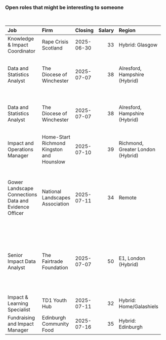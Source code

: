 
<!-- README.md is generated from README.Rmd. Please edit that file -->

### Open roles that might be interesting to someone

<br/>

<table>
<thead>
<tr>
<th style="text-align:left;">
Job
</th>
<th style="text-align:left;">
Firm
</th>
<th style="text-align:left;">
Closing
</th>
<th style="text-align:right;">
Salary
</th>
<th style="text-align:left;">
Region
</th>
<th style="text-align:left;">
Contract
</th>
</tr>
</thead>
<tbody>
<tr>
<td style="text-align:left;">
Knowledge & Impact Coordinator
</td>
<td style="text-align:left;">
Rape Crisis Scotland
</td>
<td style="text-align:left;">
2025-06-30
</td>
<td style="text-align:right;">
33
</td>
<td style="text-align:left;">
Hybrid: Glasgow
</td>
<td style="text-align:left;">
Part time
</td>
</tr>
<tr>
<td style="text-align:left;">
Data and Statistics Analyst
</td>
<td style="text-align:left;">
The Diocese of Winchester
</td>
<td style="text-align:left;">
2025-07-07
</td>
<td style="text-align:right;">
38
</td>
<td style="text-align:left;">
Alresford, Hampshire (Hybrid)
</td>
<td style="text-align:left;">
Permanent, Part-time (21 hours per week/3 days per week)
</td>
</tr>
<tr>
<td style="text-align:left;">
Data and Statistics Analyst
</td>
<td style="text-align:left;">
The Diocese of Winchester
</td>
<td style="text-align:left;">
2025-07-07
</td>
<td style="text-align:right;">
38
</td>
<td style="text-align:left;">
Alresford, Hampshire (Hybrid)
</td>
<td style="text-align:left;">
Permanent, Part-time (21 hours per week/3 days per week)
</td>
</tr>
<tr>
<td style="text-align:left;">
Impact and Operations Manager
</td>
<td style="text-align:left;">
Home-Start Richmond Kingston and Hounslow
</td>
<td style="text-align:left;">
2025-07-10
</td>
<td style="text-align:right;">
39
</td>
<td style="text-align:left;">
Richmond, Greater London (Hybrid)
</td>
<td style="text-align:left;">
Permanent, Part-time (21-28 hours per week)
</td>
</tr>
<tr>
<td style="text-align:left;">
Gower Landscape Connections Data and Evidence Officer
</td>
<td style="text-align:left;">
National Landscapes Association
</td>
<td style="text-align:left;">
2025-07-11
</td>
<td style="text-align:right;">
34
</td>
<td style="text-align:left;">
Remote
</td>
<td style="text-align:left;">
Contract (16 months, with the potential for extension or for the role to
become permanent.), Full-time or part-time
</td>
</tr>
<tr>
<td style="text-align:left;">
Senior Impact Data Analyst
</td>
<td style="text-align:left;">
The Fairtrade Foundation
</td>
<td style="text-align:left;">
2025-07-07
</td>
<td style="text-align:right;">
50
</td>
<td style="text-align:left;">
E1, London (Hybrid)
</td>
<td style="text-align:left;">
Temporary (12 months FTC ), Full-time or part-time (35 or Part time
available 0.8 FTE minimum)
</td>
</tr>
<tr>
<td style="text-align:left;">
Impact & Learning Specialist
</td>
<td style="text-align:left;">
TD1 Youth Hub
</td>
<td style="text-align:left;">
2025-07-11
</td>
<td style="text-align:right;">
32
</td>
<td style="text-align:left;">
Hybrid: Home/Galashiels
</td>
<td style="text-align:left;">
Part time
</td>
</tr>
<tr>
<td style="text-align:left;">
Fundraising and Impact Manager
</td>
<td style="text-align:left;">
Edinburgh Community Food
</td>
<td style="text-align:left;">
2025-07-16
</td>
<td style="text-align:right;">
35
</td>
<td style="text-align:left;">
Hybrid: Edinburgh
</td>
<td style="text-align:left;">
Part time
</td>
</tr>
</tbody>
</table>
